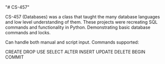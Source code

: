 "# CS-457" 

CS-457 (Databases) was a class that taught the many database languages and low level understanding of them. These projects were recreating SQL commands and functionality in Python. Demonstrating basic database commands and locks.

Can handle both manual and script input. Commands supported:

CREATE
DROP
USE
SELECT
ALTER
INSERT
UPDATE
DELETE
BEGIN
COMMIT
